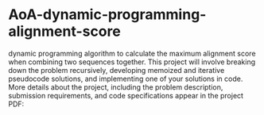 # AoA-dynamic-programming-alignment-score
dynamic programming algorithm to calculate the maximum alignment score when combining two sequences together.  This project will involve breaking down the problem recursively, developing memoized and iterative pseudocode solutions, and implementing one of your solutions in code.  More details about the project, including the problem description, submission requirements, and code specifications appear in the project PDF:
